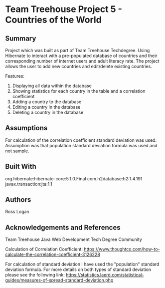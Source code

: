 # Team Treehouse Project 5 - Countries of the World

## Summary

Project which was built as part of Team Treehouse Techdegree. Using Hibernate to
interact with a pre-populated database of countries and their corresponding 
number of internet users and adult literacy rate. The project allows the user
to add new countries and edit/delete existing countries.

Features:
1. Displaying all data within the database
2. Showing statistics for each country in the table and a correlation coefficient
3. Adding a country to the database
4. Editing a country in the database
5. Deleting a country in the database

## Assumptions

For calculation of the correlation coefficient standard deviation was used. Assumption
was that population standard deviation formula was used and not sample. 


## Built With

org.hibernate:hibernate-core:5.1.0.Final
com.h2database:h2:1.4.191
javax.transaction:jta:1.1

## Authors

Ross Logan

## Acknowledgements and References

Team Treehouse Java Web Development Tech Degree Community

Calculation of Correlation Coefficient:
https://www.thoughtco.com/how-to-calculate-the-correlation-coefficient-3126228

For calculation of standard deviation I have used the "population" standard deviation
formula. For more details on both types of standard deviation please see the following link:
https://statistics.laerd.com/statistical-guides/measures-of-spread-standard-deviation.php